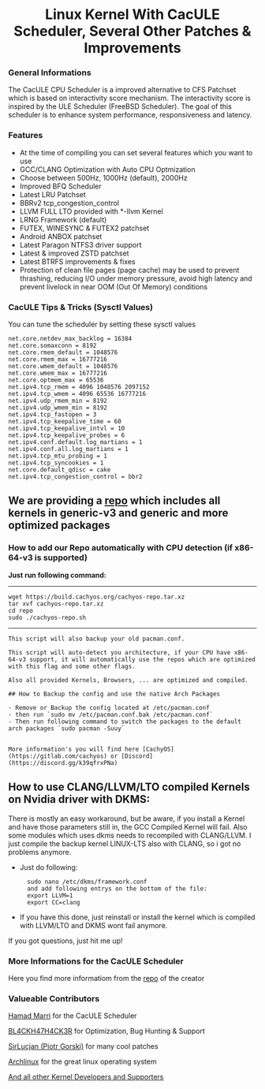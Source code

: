 <h1><center>Linux Kernel With CacULE Scheduler, Several Other Patches & Improvements</center></h1>

### General Informations

The CacULE CPU Scheduler is a improved alternative to CFS Patchset which is based on interactivity score mechanism. The interactivity score is inspired by the ULE Scheduler (FreeBSD Scheduler). The goal of this scheduler is to enhance system performance, responsiveness and latency.

### Features

- At the time of compiling you can set several features which you want to use
- GCC/CLANG Optimization with Auto CPU Optmization
- Choose between 500Hz, 1000Hz (default), 2000Hz
- Improved BFQ Scheduler
- Latest LRU Patchset
- BBRv2 tcp_congestion_control
- LLVM FULL LTO provided with \*-llvm Kernel
- LRNG Framework (default)
- FUTEX, WINESYNC & FUTEX2 patchset
- Android ANBOX patchset
- Latest Paragon NTFS3 driver support
- Latest & improved ZSTD patchset
- Latest BTRFS improvements & fixes
- Protection of clean file pages (page cache) may be used to prevent thrashing, reducing I/O under memory pressure, avoid high latency and prevent livelock in near OOM (Out Of Memory) conditions

### CacULE Tips & Tricks (Sysctl Values)

You can tune the scheduler by setting these sysctl values

    net.core.netdev_max_backlog = 16384
    net.core.somaxconn = 8192
    net.core.rmem_default = 1048576
    net.core.rmem_max = 16777216
    net.core.wmem_default = 1048576
    net.core.wmem_max = 16777216
    net.core.optmem_max = 65536
    net.ipv4.tcp_rmem = 4096 1048576 2097152
    net.ipv4.tcp_wmem = 4096 65536 16777216
    net.ipv4.udp_rmem_min = 8192
    net.ipv4.udp_wmem_min = 8192
    net.ipv4.tcp_fastopen = 3
    net.ipv4.tcp_keepalive_time = 60
    net.ipv4.tcp_keepalive_intvl = 10
    net.ipv4.tcp_keepalive_probes = 6
    net.ipv4.conf.default.log_martians = 1
    net.ipv4.conf.all.log_martians = 1
    net.ipv4.tcp_mtu_probing = 1
    net.ipv4.tcp_syncookies = 1
    net.core.default_qdisc = cake
    net.ipv4.tcp_congestion_control = bbr2

## We are providing a [repo](https://build.cachyos.org/) which includes all kernels in generic-v3 and generic and more optimized packages

### How to add our Repo automatically with CPU detection (if x86-64-v3 is supported)

**Just run following command:**

---

    wget https://build.cachyos.org/cachyos-repo.tar.xz
    tar xvf cachyos-repo.tar.xz
    cd repo
    sudo ./cachyos-repo.sh

---

    This script will also backup your old pacman.conf.

    This script will auto-detect you architecture, if your CPU have x86-64-v3 support, it will automatically use the repos which are optimized with this flag and some other flags.

    Also all provided Kernels, Browsers, ... are optimized and compiled.

    ## How to Backup the config and use the native Arch Packages

    - Remove or Backup the config located at /etc/pacman.conf
    - then run `sudo mv /etc/pacman.conf.bak /etc/pacman.conf`
    - Then run following command to switch the packages to the default arch packages `sudo pacman -Suuy`


    More information's you will find here [CachyOS](https://gitlab.com/cachyos) or [Discord](https://discord.gg/k39qfrxPNa)

## How to use CLANG/LLVM/LTO compiled Kernels on Nvidia driver with DKMS:

There is mostly an easy workaround, but be aware, if you install a Kernel and have those parameters still in, the GCC Compiled Kernel will fail.
Also some modules which uses dkms needs to recompiled with CLANG/LLVM. I just compile the backup kernel LINUX-LTS also with CLANG, so i got no problems anymore.

- Just do following:

        sudo nano /etc/dkms/framework.conf
        and add following entrys on the bottom of the file:
        export LLVM=1
        export CC=clang

- If you have this done, just reinstall or install the kernel which is compiled with LLVM/LTO and DKMS wont fail anymore.

If you got questions, just hit me up!

### More Informations for the CacULE Scheduler

Here you find more informatiom from the [repo](https://github.com/hamadmarri/cacule-cpu-scheduler) of the creator

### Valueable Contributors

[Hamad Marri](https://github.com/hamadmarri) for the CacULE Scheduler

[BL4CKH47H4CK3R](https://github.com/BL4CKH47H4CK3R) for Optimization, Bug Hunting & Support

[SirLucjan (Piotr Gorski)](https://github.com/sirlucjan) for many cool patches

[Archlinux](https://archlinux.org) for the great linux operating system

[And all other Kernel Developers and Supporters](https://github.com/torvalds/linux)
